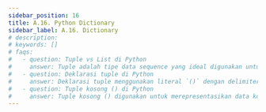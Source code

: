 ```yaml
---
sidebar_position: 16
title: A.16. Python Dictionary
sidebar_label: A.16. Dictionary
# description: 
# keywords: []
# faqs:
#   - question: Tuple vs List di Python
#     answer: Tuple adalah tipe data sequence yang ideal digunakan untuk menampung nilai kolektif yang isinya tidak akan berubah (immutable), berbeda dengan list yang lebih cocok untuk data yang bisa berubah nilai elemen-nya (mutable).
#   - question: Deklarasi tuple di Python
#     answer: Deklarasi tuple menggunakan literal `()` dengan delimiter tanda koma (`,`). Contoh syntax-nya bisa dilihat pada kode berikut → tuple_1 = (2, 3, 4, "hello python", False)
#   - question: Tuple kosong () di Python
#     answer: Tuple kosong () digunakan untuk merepresentasikan data kolektif yang isinya adalah kosong.
---
```


